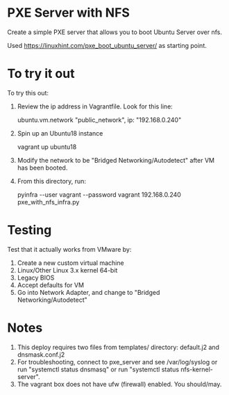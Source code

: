 # PXE Server with NFS
Create a simple PXE server that allows you to boot Ubuntu Server
over nfs.

Used https://linuxhint.com/pxe_boot_ubuntu_server/ as starting point.

# To try it out

To try this out:

1. Review the ip address in Vagrantfile. Look for this line:

    ubuntu.vm.network "public_network", ip: "192.168.0.240"

2. Spin up an Ubuntu18 instance

    vagrant up ubuntu18

3. Modify the network to be "Bridged Networking/Autodetect" after VM has been booted.

4. From this directory, run:

    pyinfra  --user vagrant --password vagrant 192.168.0.240 pxe_with_nfs_infra.py

# Testing

Test that it actually works from VMware by:

1. Create a new custom virtual machine
2. Linux/Other Linux 3.x kernel 64-bit
3. Legacy BIOS
4. Accept defaults for VM
5. Go into Network Adapter, and change to "Bridged Networking/Autodetect"

# Notes
1. This deploy requires two files from templates/ directory:
   default.j2 and dnsmask.conf.j2
2. For troubleshooting, connect to pxe_server and see /var/log/syslog or
   run "systemctl status dnsmasq" or
   run "systemctl status nfs-kernel-server".
3. The vagrant box does not have ufw (firewall) enabled. You should/may.
